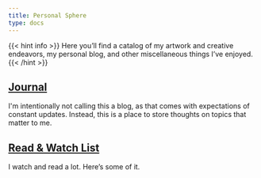 ```yaml
---
title: Personal Sphere
type: docs
---
```


{{< hint info >}}
Here you’ll find a catalog of my artwork and creative endeavors, my personal blog, and other miscellaneous things I’ve enjoyed.
{{< /hint >}}


## [Journal](/journal)
I'm intentionally not calling this a blog, as that comes with expectations of constant updates. Instead, this is a place to store thoughts on topics that matter to me.

## [Read & Watch List](/media)
I watch and read a lot. Here’s some of it.



<!-- {{< figure src="/img/IMG_2334.jpeg" title="Lyrics: Bloc Party" >}} -->


<!-- ## See also

[We Need to Talk](/professional/we-need-to-talk) -->